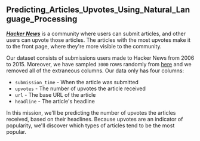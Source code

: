 ## Predicting_Articles_Upvotes_Using_Natural_Language_Processing
**_[Hacker News](http://news.ycombinator.com/)_** is a community where users can submit articles, and other users can upvote those articles. The articles with the most upvotes make it to the front page, where they're more visible to the community.

Our dataset consists of submissions users made to Hacker News from 2006 to 2015. Moreover, we have sampled `3000` rows randomly from [here](https://github.com/arnauddri/hn) and we removed all of the extraneous columns. Our data only has four columns:

- `submission_time` - When the article was submitted
- `upvotes` - The number of upvotes the article received
- `url` - The base URL of the article
- `headline` - The article's headline

In this mission, we'll be predicting the number of upvotes the articles received, based on their headlines. Because upvotes are an indicator of popularity, we'll discover which types of articles tend to be the most popular.
